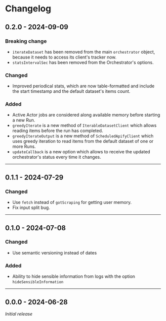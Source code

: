 # Changelog

## 0.2.0 - 2024-09-09

### Breaking change

- `iterateDataset` has been removed from the main `orchestrator` object, because it needs to access its client's tracker now.
- `statsIntervalSec` has been removed from the Orchestrator's options.

### Changed

- Improved periodical stats, which are now table-formatted and include the start timestamp and the default dataset's items count.

### Added

- Active Actor jobs are considered along available memory before starting a new Run.
- `greedyIterate` is a new method of `IterableDatasetClient` which allows reading items before the run has completed.
- `greedyIterateOutput` is a new method of `ScheduledApifyClient` which uses greedy iteration to read items from the default dataset of one or more Runs.
- `updateCallback` is a new option which allows to receive the updated orchestrator's status every time it changes.

---

## 0.1.1 - 2024-07-29

### Changed

- Use `fetch` instead of `gotScraping` for getting user memory.
- Fix input split bug.

---

## 0.1.0 - 2024-07-08

### Changed

- Use semantic versioning instead of dates

### Added

- Ability to hide sensible information from logs with the option `hideSensibleInformation`

---

## 0.0.0 - 2024-06-28

_Initial release_

